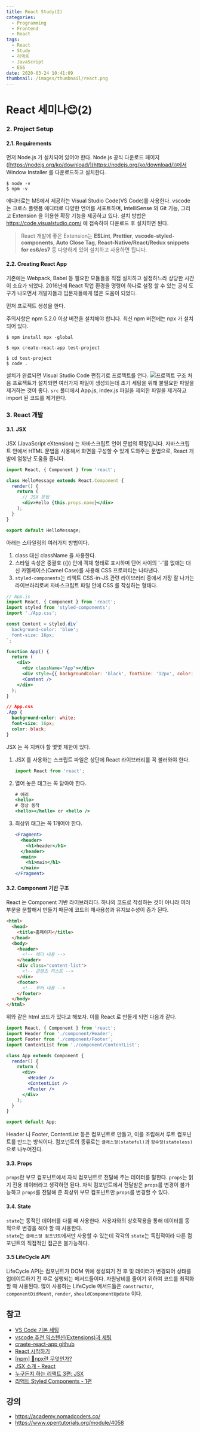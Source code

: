 ```yaml
---
title: React Study(2)
categories:
  - Programming
  - Frontend
  - React
tags:
  - React
  - Study
  - 리액트
  - JavaScript
  - ES6
date: 2020-03-24 10:41:09
thumbnail: /images/thumbnail/react.png
---
```


# React 세미나😊(2)

### 2. Project Setup

#### 2.1. Requirements

먼저 Node.js 가 설치되어 있어야 한다.
Node.js 공식 다운로드 페이지([https://nodejs.org/ko/download/](https://nodejs.org/ko/download/))에서 Window Installer 를 다운로드하고 설치한다.

```shell
$ node -v
$ npm -v
```

에디터로는 MS에서 제공하는 Visual Studio Code(VS Code)를 사용한다. vscode 는 크로스 플랫폼 에디터로 다양한 언어를 서포트하며, IntelliSense 와 Git 기능, 그리고 Extension 을 이용한 확장 기능을 제공하고 있다.
설치 방법은 https://code.visualstudio.com/ 에 접속하여 다운로드 후 설치하면 된다.

> React 개발에 좋은 Extension는 **ESLint**, **Prettier**, **vscode-styled-components**, **Auto Close Tag**, **React-Native/React/Redux snippets for es6/es7** 등 다양하게 있어 설치하고 사용하면 됩니다.

#### 2.2. Creating React App

기존에는 Webpack, Babel 등 필요한 모듈들을 직접 설치하고 설정하느라 상당한 시간이 소요가 되었다. 2016년에 React 작업 환경을 명령어 하나로 설정 할 수 있는 공식 도구가 나오면서 개발자들과 입문자들에게 많은 도움이 되었다.

먼저 프로젝트 생성을 한다.

주의사항은 npm 5.2.0 이상 버전을 설치해야 합니다. 최신 npm 버전에는 npx 가 설치되어 있다.

```shell
$ npm install npx -global

$ npx create-react-app test-project

$ cd test-project
$ code .
```

설치가 완료되면 Visual Studio Code 편집기로 프로젝트를 연다.
![프로젝트 구조](https://hgko1207.github.io/images/react/react-open.png '프로젝트 구조')
처음 프로젝트가 설치되면 여러가지 파일이 생성되는데 초기 세팅을 위해 불필요한 파일을 제거하는 것이 좋다. `src` 폴더에서 App.js, index.js 파일을 제외한 파일을 제거하고 import 된 코드를 제거한다.

### 3. React 개발

#### 3.1. JSX

JSX (JavaScript eXtension) 는 자바스크립트 언어 문법의 확장입니다. 자바스크립트 안에서 HTML 문법을 사용해서 화면을 구성할 수 있게 도와주는 문법으로, React 개발에 엄청난 도움을 줍니다.

```jsx
import React, { Component } from 'react';

class HelloMessage extends React.Component {
  render() {
    return (
      // JSX 문법
      <div>Hello {this.props.name}</div>
    );
  }
}

export default HelloMessage;
```

아래는 스타일링의 여러가지 방법이다.

1. class 대신 className 을 사용한다.
2. 스타일 속성은 중괄호 ({}) 안에 객체 형태로 표시하며 단어 사이의 '-'를 없애는 대신 카멜케이스(Camel Case)를 사용해 CSS 프로퍼티는 나타낸다.
3. `styled-components`는 리액트 CSS-in-JS 관련 라이브러리 중에서 가장 잘 나가는 라이브러리로써 자바스크립트 파일 안에 CSS 를 작성하는 형태다.

```jsx
// App.js
import React, { Component } from 'react';
import styled from 'styled-components';
import './App.css';

const Content = styled.div`
  background-color: 'blue';
  font-size: 16px;
`;

function App() {
  return (
    <div>
      <div className="App"></div>
      <div style={{ backgroundColor: 'black', fontSize: '12px', color: 'white' }}></div>
      <Content />
    </div>
  );
}
```

```css
// App.css
.App {
  background-color: white;
  font-size: 16px;
  color: black;
}
```

JSX 는 꼭 지켜야 할 몇몇 제한이 있다.

1. JSX 를 사용하는 스크립트 파일은 상단에 React 라이브러리를 꼭 불러와야 한다.
   ```jsx
   import React from 'react';
   ```
2. 열어 놓은 태그는 꼭 닫아야 한다.
   ```jsx
   # 에러
   <hello>
   # 정상 동작
   <hello></hello> or <hello />
   ```
3. 최상위 태그는 꼭 1개여야 한다.
   ```jsx
   <Fragment>
     <header>
       <h1>header</h1>
     </header>
     <main>
       <h1>main</h1>
     </main>
   </Fragment>
   ```

#### 3.2. Component 기반 구조

React 는 Component 기반 라이브러리다. 하나의 코드로 작성하는 것이 아니라 여러 부분을 분할해서 만들기 때문에 코드의 재사용성과 유지보수성이 증가 된다.

```html
<html>
  <head>
    <title>홈페이지</title>
  </head>
  <body>
    <header>
      <!-- 헤더 내용 -->
    </header>
    <div class="content-list">
      <!-- 콘텐츠 리스트 -->
    </div>
    <footer>
      <!-- 푸터 내용 -->
    </footer>
  </body>
</html>
```

위와 같은 html 코드가 있다고 해보자. 이를 React 로 만들게 되면 다음과 같다.

```jsx
import React, { Component } from 'react';
import Header from './component/Header';
import Footer from './component/Footer';
import ContentList from './component/ContentList';

class App extends Component {
  render() {
    return (
      <div>
        <Header />
        <ContentList />
        <Footer />
      </div>
    );
  }
}

export default App;
```

Header 나 Footer, ContentList 등은 컴포넌트로 만들고, 이를 조립해서 루트 컴포넌트를 만드는 방식이다. 컴포넌트의 종류로는 `클래스형(stateful)`과 `함수형(stateless)`으로 나누어진다.

#### 3.3. Props

`props`란 부모 컴포넌트에서 자식 컴포넌트로 전달해 주는 데이터를 말한다.
`props`는 읽기 전용 데이터라고 생각하면 된다. 자식 컴포넌트에서 전달받은 `props`를 변경이 불가능하고 `props`를 전달해 준 최상위 부모 컴포넌트만 `props`를 변경할 수 있다.

#### 3.4. State

`state`는 동적인 데이터를 다룰 때 사용한다. 사용자와의 상호작용을 통해 데이터를 동적으로 변경을 해야 할 때 사용한다.  
`state`는 `클래스형 컴포넌트`에서만 사용할 수 있는데 각각의 `state`는 독립적이라 다른 컴포넌트의 직접적인 접근은 불가능하다.

#### 3.5 LifeCycle API

LifeCycle API는 컴포넌트가 DOM 위에 생성되기 전 후 및 데이터가 변경되어 상태를 업데이트하기 전 후로 실행되는 메서드들이다. 자원낭비를 줄이기 위하여 코드를 최적화할 때 사용된다. 많이 사용하는 LifeCycle 메서드들은 `constructor`, `componentDidMount`, `render`, `shouldComponentUpdate` 이다.

## 참고

- [VS Code 기본 세팅](https://gomcine.tistory.com/entry/VS-Code-%EA%B8%B0%EB%B3%B8-%EC%84%B8%ED%8C%85?category=624630)
- [vscode 추천 익스텐션(Extensions)과 세팅](https://caesiumy.github.io/2019/04/02/vscode-recommended-extensions/)
- [craete-react-app github](https://github.com/facebook/create-react-app)
- [React 시작하기](https://reactjs-kr.firebaseapp.com/docs/installation.html)
- [[npm] 🤔npx란 무엇인가?](https://geonlee.tistory.com/32)
- [JSX 소개 - React](https://reactjs-kr.firebaseapp.com/docs/introducing-jsx.html)
- [누구든지 하는 리액트 3편: JSX](https://velopert.com/3626)
- [리액트 Styled Components - 1편](https://velog.io/@taewo/%EB%A6%AC%EC%95%A1%ED%8A%B8-Styled-Components-76jsolbaf8)

## 강의

- https://academy.nomadcoders.co/
- https://www.opentutorials.org/module/4058
